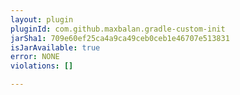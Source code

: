 ```yaml
---
layout: plugin
pluginId: com.github.maxbalan.gradle-custom-init
jarSha1: 709e60ef25ca4a9ca49ceb0ceb1e46707e513831
isJarAvailable: true
error: NONE
violations: []

---
```

